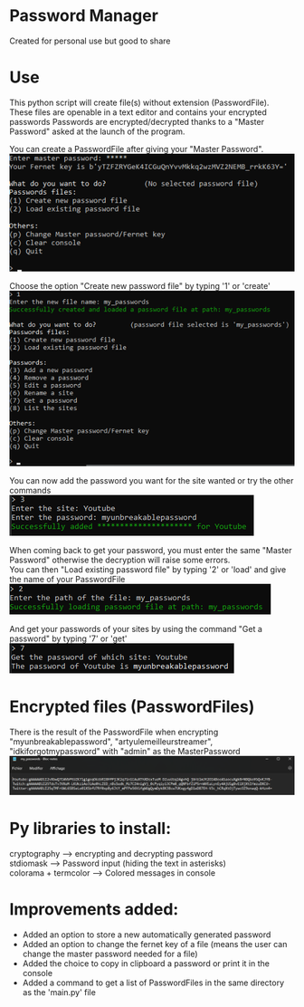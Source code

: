 # Password Manager
Created for personal use but good to share

# Use
This python script will create file(s) without extension (PasswordFile). \
These files are openable in a text editor and contains your encrypted passwords
Passwords are encrypted/decrypted thanks to a "Master Password" asked at the launch of the program.

You can create a PasswordFile after giving your "Master Password".
![](Screenshots/CreatePasswordFile.png)

Choose the option "Create new password file" by typing '1' or 'create'
![](Screenshots/CreatedPasswordFile.png)

You can now add the password you want for the site wanted or try the other commands
![](Screenshots/AddAPassword.png)

When coming back to get your password, you must enter the same "Master Password" otherwise the decryption will raise some errors.\
You can then "Load existing password file" by typing '2' or 'load' and give the name of your PasswordFile
![](Screenshots/LoadPasswordFile.png)

And get your passwords of your sites by using the command "Get a password" by typing '7' or 'get'
![](Screenshots/GetPassword.png)

# Encrypted files (PasswordFiles)
There is the result of the PasswordFile when encrypting "myunbreakablepassword", "artyulemeilleurstreamer", "idkiforgotmypassword" with "admin" as the MasterPassword 
![](Screenshots/PasswordFileInside.png)

# Py libraries to install:
cryptography --> encrypting and decrypting password \
stdiomask --> Password input (hiding the text in asterisks) \
colorama + termcolor --> Colored messages in console

# Improvements added:
- Added an option to store a new automatically generated password
- Added an option to change the fernet key of a file (means the user can change the master password needed for a file)
- Added the choice to copy in clipboard a password or print it in the console
- Added a command to get a list of PasswordFiles in the same directory as the 'main.py' file
